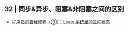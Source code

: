 ## 32 | 同步&异步、阻塞&非阻塞之间的区别

* [程序员的自我修养（⑨）：Linux 系统里的进程状态](https://liam.page/2020/01/10/the-states-of-processes-on-Linux/)